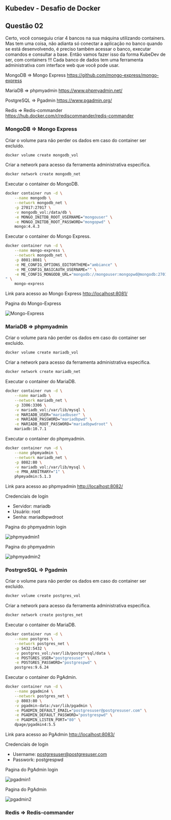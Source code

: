 ## Kubedev - Desafio de Docker

## Questão 02
Certo, você conseguiu criar 4 bancos na sua máquina utilizando containers. Mas tem uma coisa, não adianta só conectar a aplicação no banco quando se está desenvolvendo, é preciso também acessar o banco, executar comandos e consultar a base. Então vamos fazer isso da forma KubeDev de ser, com containers !!! Cada banco
de dados tem uma ferramenta administrativa com interface web que você pode usar.

MongoDB ⇒ Mongo Express <https://github.com/mongo-express/mongo-express>

MariaDB ⇒ phpmyadmin <https://www.phpmyadmin.net/>

PostgreSQL ⇒  Pgadmin <https://www.pgadmin.org/>

Redis ⇒ Redis-commander <https://hub.docker.com/r/rediscommander/redis-commander>

### MongoDB => Mongo Express

Criar o volume para não perder os dados em caso do container ser excluido.

```bash
docker volume create mongodb_vol
```

Criar a network para acesso da ferramenta administrativa especifica.

```bash
docker network create mongodb_net
```

Executar o container do MongoDB.

```bash
docker container run -d \
    --name mongodb \
    --network mongodb_net \
    -p 27017:27017 \
    -v mongodb_vol:/data/db \
    -e MONGO_INITDB_ROOT_USERNAME="mongouser" \
    -e MONGO_INITDB_ROOT_PASSWORD="mongopwd" \
    mongo:4.4.3
```

Executar o container do Mongo Express.

```bash
docker container run -d \
    --name mongo-express \
    --network mongodb_net \
    -p 8081:8081 \
    -e ME_CONFIG_OPTIONS_EDITORTHEME="ambiance" \
    -e ME_CONFIG_BASICAUTH_USERNAME="" \
    -e ME_CONFIG_MONGODB_URL="mongodb://mongouser:mongopwd@mongodb:27017/admin
" \
    mongo-express
```
Link para acesso ao Mongo Express <http://localhost:8081/>

Pagina do Mongo-Express

![Mongo-Express](https://github.com/edemirtoldo/kubedev-desafio-docker/blob/main/img/mongo-express.png)

### MariaDB => phpmyadmin

Criar o volume para não perder os dados em caso do container ser excluido.

```bash
docker volume create mariadb_vol
```

Criar a network para acesso da ferramenta administrativa especifica.

```bash
docker network create mariadb_net
```

Executar o container do MariaDB.

```bash
docker container run -d \
	--name mariadb \
	--network mariadb_net \
	-p 3306:3306 \
	-v mariadb_vol:/var/lib/mysql \
	-e MARIADB_USER="mariadbuser" \
	-e MARIADB_PASSWORD="mariadbpwd" \
	-e MARIADB_ROOT_PASSWORD="mariadbpwdroot" \
	mariadb:10.7.1
```

Executar o container do phpmyadmin.

```bash
docker container run -d \
	--name phpmyadmin \
	--network mariadb_net \
	-p 8082:80 \
	-v mariadb_vol:/var/lib/mysql \
	-e PMA_ARBITRARY="1" \
	phpmyadmin:5.1.3
```
Link para acesso ao phpmyadmin <http://localhost:8082/>

Credenciais de login
- Servidor: mariadb
- Usuário: root
- Senha: mariadbpwdroot

Pagina do phpmyadmin login

![phpmyadmin1](https://github.com/edemirtoldo/kubedev-desafio-docker/blob/main/img/phpmyadmin1.png)

Pagina do phpmyadmin

![phpmyadmin2](https://github.com/edemirtoldo/kubedev-desafio-docker/blob/main/img/phpmyadmin2.png)


### PostrgreSQL => Pgadmin 

Criar o volume para não perder os dados em caso do container ser excluido.

```bash
docker volume create postgres_vol
```

Criar a network para acesso da ferramenta administrativa especifica.

```bash
docker network create postgres_net
```

Executar o container do MariaDB.

```bash
docker container run -d \
	--name postgres \
	--network postgres_net \
	-p 5432:5432 \
	-v postgres_vol:/var/lib/postgresql/data \
	-e POSTGRES_USER="postgresuser" \
	-e POSTGRES_PASSWORD="postgrespwd" \
	postgres:9.6.24
```

Executar o container do PgAdmin.

```bash
docker container run -d \
	--name pgadmin4 \
	--network postgres_net \
	-p 8083:80 \
	-v pgadmin-data:/var/lib/pgadmin \
	-e PGADMIN_DEFAULT_EMAIL="postgresuser@postgresuser.com" \
	-e PGADMIN_DEFAULT_PASSWORD="postgrespwd" \
	-e PGADMIN_LISTEN_PORT="80" \
	dpage/pgadmin4:5.5
```
Link para acesso ao PgAdmin <http://localhost:8083/>

Credenciais de login
- Username: postgresuser@postgresuser.com
- Passwork: postgrespwd

Pagina do PgAdmin login

![pgadmin1](https://github.com/edemirtoldo/kubedev-desafio-docker/blob/main/img/pgadmin1.png)

Pagina do PgAdmin

![pgadmin2](https://github.com/edemirtoldo/kubedev-desafio-docker/blob/main/img/phpmyadmin2.png)


### Redis => Redis-commander 

